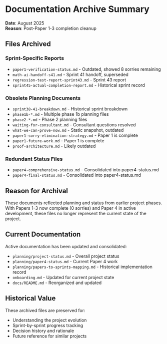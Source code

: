 # Documentation Archive Summary

**Date**: August 2025  
**Reason**: Post-Paper 1-3 completion cleanup

## Files Archived

### Sprint-Specific Reports
- `paper1-verification-status.md` - Outdated, showed 8 sorries remaining
- `math-ai-handoff-s41.md` - Sprint 41 handoff, superseded
- `regression-test-report-sprint43.md` - Sprint 43 report
- `sprint45-actual-completion-report.md` - Historical sprint record

### Obsolete Planning Documents
- `sprint38-41-breakdown.md` - Historical sprint breakdown
- `phase1b-*.md` - Multiple phase 1b planning files
- `phase2-*.md` - Phase 2 planning files
- `waiting-for-consultant.md` - Consultant questions resolved
- `what-we-can-prove-now.md` - Static snapshot, outdated
- `paper1-sorry-elimination-strategy.md` - Paper 1 is complete
- `paper1-future-work.md` - Paper 1 is complete
- `proof-architecture.md` - Likely outdated

### Redundant Status Files
- `paper4-comprehensive-status.md` - Consolidated into paper4-status.md
- `paper4-final-status.md` - Consolidated into paper4-status.md

## Reason for Archival

These documents reflected planning and status from earlier project phases. With Papers 1-3 now complete (0 sorries) and Paper 4 in active development, these files no longer represent the current state of the project.

## Current Documentation

Active documentation has been updated and consolidated:
- `planning/project-status.md` - Overall project status
- `planning/paper4-status.md` - Current Paper 4 work
- `planning/papers-to-sprints-mapping.md` - Historical implementation record
- `onboarding.md` - Updated for current project state
- `docs/README.md` - Reorganized and updated

## Historical Value

These archived files are preserved for:
- Understanding the project evolution
- Sprint-by-sprint progress tracking
- Decision history and rationale
- Future reference for similar projects